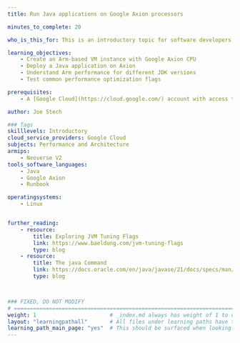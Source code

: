 ```yaml
---
title: Run Java applications on Google Axion processors

minutes_to_complete: 20

who_is_this_for: This is an introductory topic for software developers who want to learn how to run their Java-based applications on Arm-based Google Axion processors in Google Cloud. Most Java applications will run on Axion with no changes needed, but there are optimizations that can help improve application performance on Axion.

learning_objectives: 
    - Create an Arm-based VM instance with Google Axion CPU
    - Deploy a Java application on Axion
    - Understand Arm performance for different JDK versions
    - Test common performance optimization flags

prerequisites:
    - A [Google Cloud](https://cloud.google.com/) account with access to Axion based instances (C4A).

author: Joe Stech

### Tags
skilllevels: Introductory
cloud_service_providers: Google Cloud
subjects: Performance and Architecture
armips:
    - Neoverse V2
tools_software_languages:
    - Java
    - Google Axion
    - Runbook

operatingsystems:
    - Linux


further_reading:
    - resource:
        title: Exploring JVM Tuning Flags
        link: https://www.baeldung.com/jvm-tuning-flags
        type: blog
    - resource:
        title: The java Command 
        link: https://docs.oracle.com/en/java/javase/21/docs/specs/man/java.html
        type: blog



### FIXED, DO NOT MODIFY
# ================================================================================
weight: 1                       # _index.md always has weight of 1 to order correctly
layout: "learningpathall"       # All files under learning paths have this same wrapper
learning_path_main_page: "yes"  # This should be surfaced when looking for related content. Only set for _index.md of learning path content.
---
```

